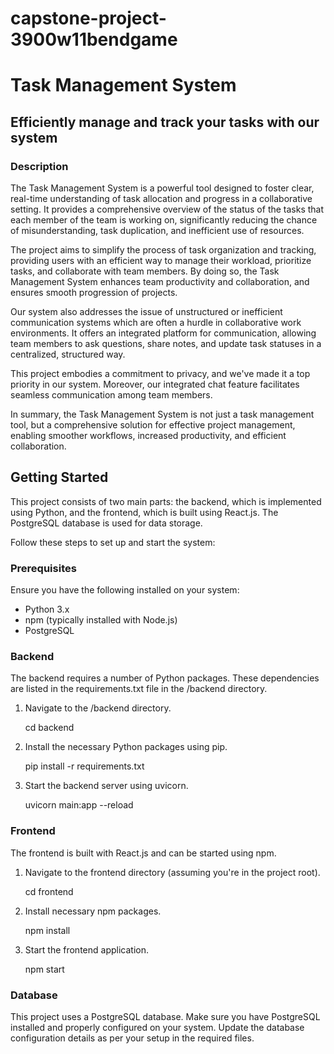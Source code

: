 # capstone-project-3900w11bendgame
# Task Management System
## Efficiently manage and track your tasks with our system

### Description

The Task Management System is a powerful tool designed to foster clear, real-time understanding of task allocation and progress in a collaborative setting. It provides a comprehensive overview of the status of the tasks that each member of the team is working on, significantly reducing the chance of misunderstanding, task duplication, and inefficient use of resources. 

The project aims to simplify the process of task organization and tracking, providing users with an efficient way to manage their workload, prioritize tasks, and collaborate with team members. By doing so, the Task Management System enhances team productivity and collaboration, and ensures smooth progression of projects.

Our system also addresses the issue of unstructured or inefficient communication systems which are often a hurdle in collaborative work environments. It offers an integrated platform for communication, allowing team members to ask questions, share notes, and update task statuses in a centralized, structured way. 

This project embodies a commitment to privacy, and we've made it a top priority in our system. Moreover, our integrated chat feature facilitates seamless communication among team members.

In summary, the Task Management System is not just a task management tool, but a comprehensive solution for effective project management, enabling smoother workflows, increased productivity, and efficient collaboration.

## Getting Started

This project consists of two main parts: the backend, which is implemented using Python, and the frontend, which is built using React.js. The PostgreSQL database is used for data storage.

Follow these steps to set up and start the system:

### Prerequisites

Ensure you have the following installed on your system:

* Python 3.x
* npm (typically installed with Node.js)
* PostgreSQL

### Backend

The backend requires a number of Python packages. These dependencies are listed in the requirements.txt file in the /backend directory.

1. Navigate to the /backend directory.

    cd backend

2. Install the necessary Python packages using pip.

    pip install -r requirements.txt

3. Start the backend server using uvicorn.

    uvicorn main:app --reload

### Frontend

The frontend is built with React.js and can be started using npm.

1. Navigate to the frontend directory (assuming you're in the project root).

    cd frontend

2. Install necessary npm packages.

    npm install

3. Start the frontend application.

    npm start


### Database

This project uses a PostgreSQL database. Make sure you have PostgreSQL installed and properly configured on your system. Update the database configuration details as per your setup in the required files.